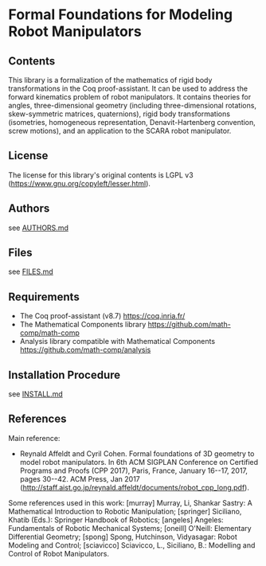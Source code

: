 Formal Foundations for Modeling Robot Manipulators
====

## Contents

This library is a formalization of the mathematics of rigid body
transformations in the Coq proof-assistant. It can be used to address
the forward kinematics problem of robot manipulators. It contains
theories for angles, three-dimensional geometry (including
three-dimensional rotations, skew-symmetric matrices, quaternions),
rigid body transformations (isometries, homogeneous representation,
Denavit-Hartenberg convention, screw motions), and an application to
the SCARA robot manipulator.

## License

The license for this library's original contents is LGPL v3
(https://www.gnu.org/copyleft/lesser.html).

## Authors

see [AUTHORS.md](AUTHORS.md)

## Files

see [FILES.md](FILES.md)

## Requirements

* The Coq proof-assistant (v8.7)
  https://coq.inria.fr/
* The Mathematical Components library
  https://github.com/math-comp/math-comp
* Analysis library compatible with Mathematical Components
  https://github.com/math-comp/analysis

## Installation Procedure

see [INSTALL.md](INSTALL.md)

## References

Main reference:
* Reynald Affeldt and Cyril Cohen.
  Formal foundations of 3D geometry to model robot manipulators.
  In 6th ACM SIGPLAN Conference on Certified Programs and Proofs (CPP 2017),
  Paris, France, January 16--17, 2017, pages 30--42. ACM Press, Jan 2017
  (http://staff.aist.go.jp/reynald.affeldt/documents/robot_cpp_long.pdf).

Some references used in this work:
[murray] Murray, Li, Shankar Sastry: A Mathematical Introduction to Robotic Manipulation;
[springer] Siciliano, Khatib (Eds.): Springer Handbook of Robotics;
[angeles] Angeles: Fundamentals of Robotic Mechanical Systems;
[oneill] O'Neill: Elementary Differential Geometry;
[spong] Spong, Hutchinson, Vidyasagar: Robot Modeling and Control;
[sciavicco] Sciavicco, L., Siciliano, B.: Modelling and Control of Robot Manipulators.
